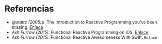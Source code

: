# Referencias
- *@staltz (2005)a*. The introduction to Reactive Programming you’ve been missing. [Enlace][1]
- *Ash Furrow (2015)*. Functional Reactive Programming on iOS. [Enlace][2]
- *Ash Furrow (2015)*. Functional Reactive Awesomeness With Swift. `Enlace
	`

[1]:	https://gist.github.com/staltz/868e7e9bc2a7b8c1f754 "Enlace"
[2]:	https://leanpub.com/iosfrp "Enlace"
[3]:	https://realm.io/news/altconf-ash-furrow-functional-reactive-swift/